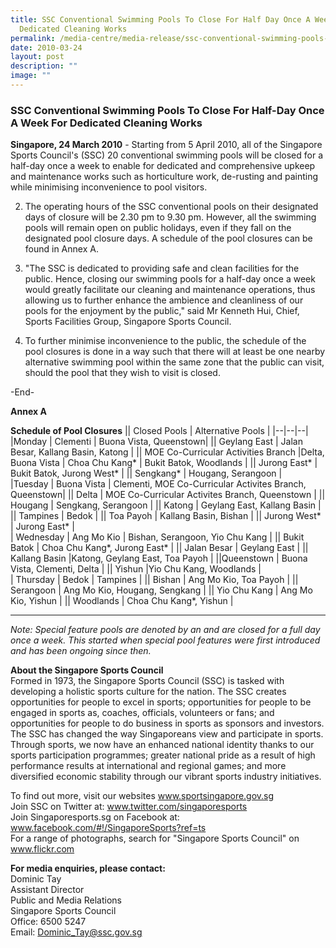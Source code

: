 ```yaml
---
title: SSC Conventional Swimming Pools To Close For Half Day Once A Week For
  Dedicated Cleaning Works
permalink: /media-centre/media-release/ssc-conventional-swimming-pools-to-close-for-half-day-once-a-week-for-de/
date: 2010-03-24
layout: post
description: ""
image: ""
---
```

### **SSC Conventional Swimming Pools To Close For Half-Day Once A Week For Dedicated Cleaning Works**

**Singapore, 24 March 2010** - Starting from 5 April 2010, all of the Singapore Sports Council's (SSC) 20 conventional swimming pools will be closed for a half-day once a week to enable for dedicated and comprehensive upkeep and maintenance works such as horticulture work, de-rusting and painting while minimising inconvenience to pool visitors.

2. The operating hours of the SSC conventional pools on their designated days of closure will be 2.30 pm to 9.30 pm. However, all the swimming pools will remain open on public holidays, even if they fall on the designated pool closure days. A schedule of the pool closures can be found in Annex A.

3. "The SSC is dedicated to providing safe and clean facilities for the public. Hence, closing our swimming pools for a half-day once a week would greatly facilitate our cleaning and maintenance operations, thus allowing us to further enhance the ambience and cleanliness of our pools for the enjoyment by the public," said Mr Kenneth Hui, Chief, Sports Facilities Group, Singapore Sports Council.

4. To further minimise inconvenience to the public, the schedule of the pool closures is done in a way such that there will at least be one nearby alternative swimming pool within the same zone that the public can visit, should the pool that they wish to visit is closed.

-End-

**Annex A**

**Schedule of Pool Closures**
|| Closed Pools | Alternative Pools |
|--|--|--|
|Monday | Clementi | Buona Vista, Queenstown|
|| Geylang East | Jalan Besar, Kallang Basin, Katong |
|| MOE Co-Curricular Activities Branch |Delta, Buona Vista | Choa Chu Kang* | Bukit Batok, Woodlands |
|| Jurong East* | Bukit Batok, Jurong West* | 
|| Sengkang* | Hougang, Serangoon | 
<br>
|Tuesday | Buona Vista | Clementi, MOE Co-Curricular Activites Branch, Queenstown|
|| Delta | MOE Co-Curricular Activites Branch, Queenstown |
|| Hougang | Sengkang, Serangoon |
|| Katong | Geylang East, Kallang Basin |
|| Tampines | Bedok |
|| Toa Payoh | Kallang Basin, Bishan |
|| Jurong West* | Jurong East* |
<br>
| Wednesday | Ang Mo Kio | Bishan, Serangoon, Yio Chu Kang |
|| Bukit Batok | Choa Chu Kang*, Jurong East* |
|| Jalan Besar | Geylang East |
|| Kallang Basin |Katong, Geylang East, Toa Payoh |
||Queenstown | Buona Vista, Clementi, Delta |
|| Yishun |Yio Chu Kang, Woodlands |
<br>
| Thursday | Bedok | Tampines |
|| Bishan | Ang Mo Kio, Toa Payoh |
|| Serangoon | Ang Mo Kio, Hougang, Sengkang |
|| Yio Chu Kang | Ang Mo Kio, Yishun |
|| Woodlands | Choa Chu Kang*, Yishun |
<hr>

*Note: Special feature pools are denoted by an  and are closed for a full day once a week. This started when special pool features were first introduced and has been ongoing since then.*

**About the Singapore Sports Council**
<br>
Formed in 1973, the Singapore Sports Council (SSC) is tasked with developing a holistic sports culture for the nation. The SSC creates opportunities for people to excel in sports; opportunities for people to be engaged in sports as, coaches, officials, volunteers or fans; and opportunities for people to do business in sports as sponsors and investors. The SSC has changed the way Singaporeans view and participate in sports. Through sports, we now have an enhanced national identity thanks to our sports participation programmes; greater national pride as a result of high performance results at international and regional games; and more diversified economic stability through our vibrant sports industry initiatives.

To find out more, visit our websites www.sportsingapore.gov.sg
<br>
Join SSC on Twitter at: www.twitter.com/singaporesports
<br>
Join Singaporesports.sg on Facebook at: www.facebook.com/#!/SingaporeSports?ref=ts
<br>
For a range of photographs, search for "Singapore Sports Council" on www.flickr.com

**For media enquiries, please contact:**
<br>
Dominic Tay
<br>
Assistant Director
<br>
Public and Media Relations
<br>
Singapore Sports Council
<br>
Office: 6500 5247
<br>
Email: [Dominic_Tay@ssc.gov.sg](mailto:Dominic_Tay@ssc.gov.sg)